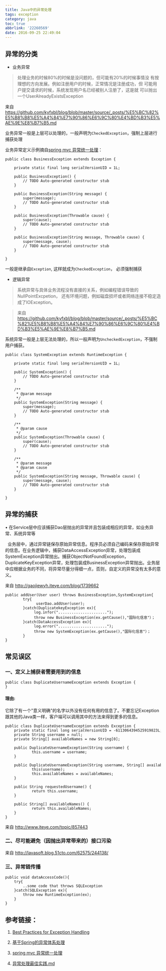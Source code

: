 ```yaml
---
title: Java中的异常处理
tags: exception
category: java
toc: true
abbrlink: '22260569'
date: 2016-09-25 22:49:04
---
```


## 异常的分类

* 业务异常

> 处理业务的时候80%的时候是没问题的，但可能有20%的时候事情没
> 有按理想的方向发展。例如注册用户的时候，正常情况是注册成功，但
> 可能用户提交请求的时候，系统发现用户名已经被别人注册了，这是就
> 可以抛出一个UserAlreadyExistsException
>
来自 <https://github.com/kyfxbl/blog/blob/master/source/_posts/%E5%BC%82%E5%B8%B8%E5%A4%84%E7%90%86%E6%9C%80%E4%BD%B3%E5%AE%9E%E8%B7%B5.md>

业务异常一般是上层可以处理的，一般声明为`CheckedException`，强制上层进行捕获处理

业务异常定义示例摘自[spring mvc 异常统一处理](http://gaojiewyh.iteye.com/blog/1297746#bc2369985)：

```
public class BusinessException extends Exception {  
   
    private static final long serialVersionUID = 1L;  
   
    public BusinessException() {  
        // TODO Auto-generated constructor stub  
    }  
   
    public BusinessException(String message) {  
        super(message);  
        // TODO Auto-generated constructor stub  
    }  
   
    public BusinessException(Throwable cause) {  
        super(cause);  
        // TODO Auto-generated constructor stub  
    }  
   
    public BusinessException(String message, Throwable cause) {  
        super(message, cause);  
        // TODO Auto-generated constructor stub  
    }  
   
}  
```

一般是继承自`Exception`, 这样就成为`CheckedException`， 必须强制捕获

* 逻辑异常

> 系统异常与具体业务流程没有直接的关系，例如编程错误导致的NullPointExcpetion，
> 还有环境问题，例如磁盘损坏或者网络连接不稳定造成了IOException。

> 来自  <https://github.com/kyfxbl/blog/blob/master/source/_posts/%E5%BC%82%E5%B8%B8%E5%A4%84%E7%90%86%E6%9C%80%E4%BD%B3%E5%AE%9E%E8%B7%B5.md>

系统异常一般是上层无法处理的，所以一般声明为`UncheckedException`，不强制用户捕获。
```
public class SystemException extends RuntimeException {  
   
    private static final long serialVersionUID = 1L;  
   
    public SystemException() {  
        // TODO Auto-generated constructor stub  
    }  
   
    /** 
     * @param message 
     */  
    public SystemException(String message) {  
        super(message);  
        // TODO Auto-generated constructor stub  
    }  
   
    /** 
     * @param cause 
     */  
    public SystemException(Throwable cause) {  
        super(cause);  
        // TODO Auto-generated constructor stub  
    }  
   
    /** 
     * @param message 
     * @param cause 
     */  
    public SystemException(String message, Throwable cause) {  
        super(message, cause);  
        // TODO Auto-generated constructor stub  
    }  
   
}  

```

## 异常的捕获

• 在Service层中应该捕获Dao层抛出的异常并且包装成相应的异常，如业务异常、系统异常等

  业务层中，通过异常链保存原始异常信息。程序员必须自己编码来保存原始异常的信息。在业务逻辑中，捕获DataAccessException异常，处理包装成SystemException异常抛出。捕获ObjectNotFoundException，DuplicateKeyException异常，处理包装成BusinessException异常抛出。业务层中应根据业务的不同，将异常尽量分得细一点，否则，自定义的异常没有太多的意义。

来自 <http://gaojiewyh.iteye.com/blog/1739662>

```
public addUser(User user) throws BusinessException,SystemException{  
        try{  
              userDao.addUser(user);  
        }catch(DuplicatekeyException ex){  
             log.infor("......................");  
             throw new BusinessException(ex.getCause(),"国际化信息"）；  
        }catch(DataAccessException ex){  
             log.error("......................");  
             throw new SystemException(ex.getCause(),"国际化信息"）；  
        }  
}  

```

## 常见误区

### 一、定义上捕获者需要用到的信息

```
public class DuplicateUsernameException extends Exception {  
}  
```

#### 理由: 
它除了有一个"意义明确"的名字以外没有任何有用的信息了。不要忘记Exception跟其他的Java类一样，客户端可以调用其中的方法来得到更多的信息。  

```
public class DuplicateUsernameException extends Exception {
    private static final long serialVersionUID = -6113064394525919823L;
    private String username = null;
    private String[] availableNames = new String[0];
 
    public DuplicateUsernameException(String username) {
            this.username = username;
    }
 
    public DuplicateUsernameException(String username, String[] availableNames) {
            this(username);
            this.availableNames = availableNames;
    }
 
    public String requestedUsername() {
            return this.username;
    }
 
    public String[] availableNames() {
            return this.availableNames;
    }
}
```
来自 <http://www.iteye.com/topic/857443>

### 二、尽可能避免（因抛出异常带来的）接口污染

来自 <http://lavasoft.blog.51cto.com/62575/244138/>

### 三、异常链传播

```
public void dataAccessCode(){
    try{
        ..some code that throws SQLException
    }catch(SQLException ex){
        throw new RuntimeException(ex);
    }
}
```

## 参考链接：

1. [Best Practices for Exception Handling](http://www.onjava.com/pub/a/onjava/2003/11/19/exceptions.html?page=2)

2. [基于Spring的异常体系处理](http://gaojiewyh.iteye.com/blog/1739662)

3. [spring mvc 异常统一处理](http://gaojiewyh.iteye.com/blog/1297746#bc2369985)

4. [异常处理最佳实践.md](https://github.com/kyfxbl/blog/blob/master/source/_posts/%E5%BC%82%E5%B8%B8%E5%A4%84%E7%90%86%E6%9C%80%E4%BD%B3%E5%AE%9E%E8%B7%B5.md)
